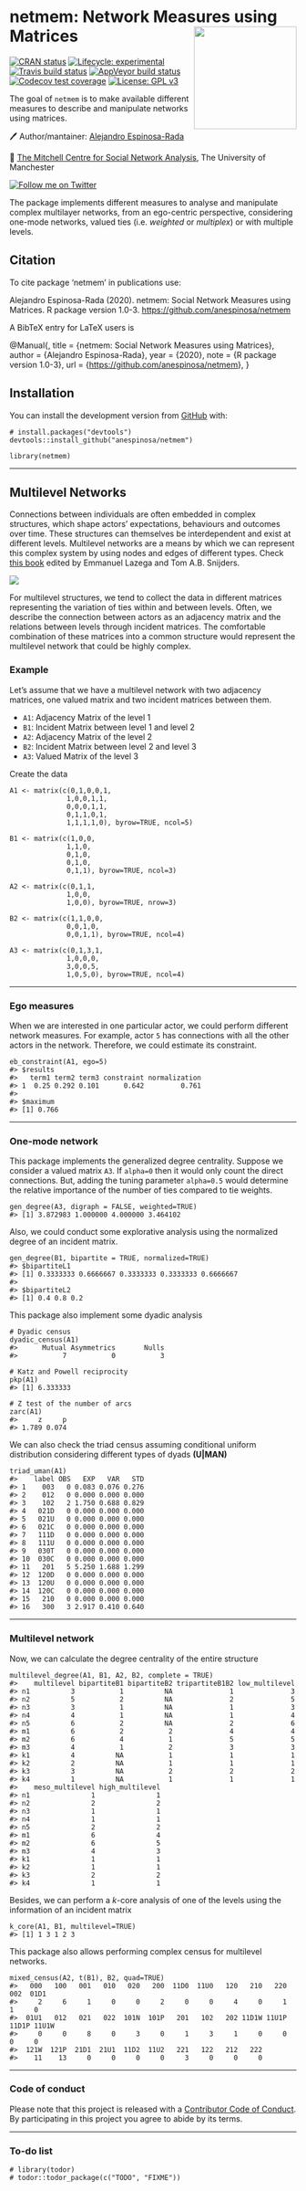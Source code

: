 
<!-- README.md is generated from README.Rmd. Please edit that file -->

netmem: Network Measures using Matrices <img src="man/figures/logo.png" align="right" width="180px"/>
=====================================================================================================

<!-- badges: start -->

[![CRAN
status](https://www.r-pkg.org/badges/version/netmem)](https://CRAN.R-project.org/package=netmem)
[![Lifecycle:
experimental](https://img.shields.io/badge/lifecycle-experimental-orange.svg)](https://www.tidyverse.org/lifecycle/#experimental)
[![Travis build
status](https://travis-ci.com/anespinosa/netmem.svg?branch=master)](https://travis-ci.com/anespinosa/netmem)
[![AppVeyor build
status](https://ci.appveyor.com/api/projects/status/github/anespinosa/netmem?branch=master&svg=true)](https://ci.appveyor.com/project/anespinosa/netmem)
[![Codecov test
coverage](https://codecov.io/gh/anespinosa/netmem/branch/master/graph/badge.svg)](https://codecov.io/gh/anespinosa/netmem?branch=master)
[![License: GPL
v3](https://img.shields.io/badge/License-GPLv3-blue.svg)](https://www.gnu.org/licenses/gpl-3.0)
<!-- badges: end -->

The goal of `netmem` is to make available different measures to describe
and manipulate networks using matrices.

🖊 Author/mantainer: [Alejandro
Espinosa-Rada](https://www.research.manchester.ac.uk/portal/en/researchers/alejandro-espinosa(4ed72800-e02b-47a8-a958-640b6a07f563).html)

🏫 [The Mitchell Centre for Social Network
Analysis](https://www.socialsciences.manchester.ac.uk/mitchell-centre/),
The University of Manchester

[![Follow me on
Twitter](https://img.shields.io/badge/Follow%20me%20on%20Twitter-9cf.svg)](https://twitter.com/aesp08)

The package implements different measures to analyse and manipulate
complex multilayer networks, from an ego-centric perspective,
considering one-mode networks, valued ties (i.e. *weighted* or
*multiplex*) or with multiple levels.

Citation
--------

To cite package ‘netmem’ in publications use:

Alejandro Espinosa-Rada (2020). netmem: Social Network Measures using
Matrices. R package version 1.0-3.
<a href="https://github.com/anespinosa/netmem" class="uri">https://github.com/anespinosa/netmem</a>

A BibTeX entry for LaTeX users is

@Manual{, title = {netmem: Social Network Measures using Matrices},
author = {Alejandro Espinosa-Rada}, year = {2020}, note = {R package
version 1.0-3}, url =
{<a href="https://github.com/anespinosa/netmem" class="uri">https://github.com/anespinosa/netmem</a>},
}

Installation
------------

You can install the development version from
[GitHub](https://github.com/) with:

    # install.packages("devtools")
    devtools::install_github("anespinosa/netmem")

    library(netmem)

------------------------------------------------------------------------

Multilevel Networks
-------------------

Connections between individuals are often embedded in complex
structures, which shape actors’ expectations, behaviours and outcomes
over time. These structures can themselves be interdependent and exist
at different levels. Multilevel networks are a means by which we can
represent this complex system by using nodes and edges of different
types. Check [this book](https://www.springer.com/gp/book/9783319245188)
edited by Emmanuel Lazega and Tom A.B. Snijders.

<img src="man/figures/multilevel.png"/>

For multilevel structures, we tend to collect the data in different
matrices representing the variation of ties within and between levels.
Often, we describe the connection between actors as an adjacency matrix
and the relations between levels through incident matrices. The
comfortable combination of these matrices into a common structure would
represent the multilevel network that could be highly complex.

### Example

<div class="alert alert-info">

Let’s assume that we have a multilevel network with two adjacency
matrices, one valued matrix and two incident matrices between them.

-   `A1`: Adjacency Matrix of the level 1
-   `B1`: Incident Matrix between level 1 and level 2
-   `A2`: Adjacency Matrix of the level 2
-   `B2`: Incident Matrix between level 2 and level 3
-   `A3`: Valued Matrix of the level 3

</div>

Create the data

    A1 <- matrix(c(0,1,0,0,1,
                  1,0,0,1,1,
                  0,0,0,1,1,
                  0,1,1,0,1,
                  1,1,1,1,0), byrow=TRUE, ncol=5)
                  
    B1 <- matrix(c(1,0,0,
                  1,1,0,
                  0,1,0,
                  0,1,0,
                  0,1,1), byrow=TRUE, ncol=3)

    A2 <- matrix(c(0,1,1,
                  1,0,0,
                  1,0,0), byrow=TRUE, nrow=3)

    B2 <- matrix(c(1,1,0,0,
                  0,0,1,0,
                  0,0,1,1), byrow=TRUE, ncol=4)

    A3 <- matrix(c(0,1,3,1,
                  1,0,0,0,
                  3,0,0,5,
                  1,0,5,0), byrow=TRUE, ncol=4)

------------------------------------------------------------------------

### Ego measures

When we are interested in one particular actor, we could perform
different network measures. For example, actor `5` has connections with
all the other actors in the network. Therefore, we could estimate its
constraint.

    eb_constraint(A1, ego=5)
    #> $results
    #>   term1 term2 term3 constraint normalization
    #> 1  0.25 0.292 0.101      0.642         0.761
    #> 
    #> $maximum
    #> [1] 0.766

------------------------------------------------------------------------

### One-mode network

This package implements the generalized degree centrality. Suppose we
consider a valued matrix `A3`. If `alpha=0` then it would only count the
direct connections. But, adding the tuning parameter `alpha=0.5` would
determine the relative importance of the number of ties compared to tie
weights.

    gen_degree(A3, digraph = FALSE, weighted=TRUE)
    #> [1] 3.872983 1.000000 4.000000 3.464102

Also, we could conduct some explorative analysis using the normalized
degree of an incident matrix.

    gen_degree(B1, bipartite = TRUE, normalized=TRUE)
    #> $bipartiteL1
    #> [1] 0.3333333 0.6666667 0.3333333 0.3333333 0.6666667
    #> 
    #> $bipartiteL2
    #> [1] 0.4 0.8 0.2

This package also implement some dyadic analysis

    # Dyadic census
    dyadic_census(A1)
    #>      Mutual Asymmetrics       Nulls 
    #>           7           0           3

    # Katz and Powell reciprocity
    pkp(A1)
    #> [1] 6.333333

    # Z test of the number of arcs
    zarc(A1)
    #>     z     p 
    #> 1.789 0.074

We can also check the triad census assuming conditional uniform
distribution considering different types of dyads **(U\|MAN)**

    triad_uman(A1)
    #>    label OBS   EXP   VAR   STD
    #> 1    003   0 0.083 0.076 0.276
    #> 2    012   0 0.000 0.000 0.000
    #> 3    102   2 1.750 0.688 0.829
    #> 4   021D   0 0.000 0.000 0.000
    #> 5   021U   0 0.000 0.000 0.000
    #> 6   021C   0 0.000 0.000 0.000
    #> 7   111D   0 0.000 0.000 0.000
    #> 8   111U   0 0.000 0.000 0.000
    #> 9   030T   0 0.000 0.000 0.000
    #> 10  030C   0 0.000 0.000 0.000
    #> 11   201   5 5.250 1.688 1.299
    #> 12  120D   0 0.000 0.000 0.000
    #> 13  120U   0 0.000 0.000 0.000
    #> 14  120C   0 0.000 0.000 0.000
    #> 15   210   0 0.000 0.000 0.000
    #> 16   300   3 2.917 0.410 0.640

------------------------------------------------------------------------

### Multilevel network

Now, we can calculate the degree centrality of the entire structure

    multilevel_degree(A1, B1, A2, B2, complete = TRUE)
    #>    multilevel bipartiteB1 bipartiteB2 tripartiteB1B2 low_multilevel
    #> n1          3           1          NA              1              3
    #> n2          5           2          NA              2              5
    #> n3          3           1          NA              1              3
    #> n4          4           1          NA              1              4
    #> n5          6           2          NA              2              6
    #> m1          6           2           2              4              4
    #> m2          6           4           1              5              5
    #> m3          4           1           2              3              3
    #> k1          4          NA           1              1              1
    #> k2          2          NA           1              1              1
    #> k3          3          NA           2              2              2
    #> k4          1          NA           1              1              1
    #>    meso_multilevel high_multilevel
    #> n1               1               1
    #> n2               2               2
    #> n3               1               1
    #> n4               1               1
    #> n5               2               2
    #> m1               6               4
    #> m2               6               5
    #> m3               4               3
    #> k1               1               1
    #> k2               1               1
    #> k3               2               2
    #> k4               1               1

Besides, we can perform a *k*-core analysis of one of the levels using
the information of an incident matrix

    k_core(A1, B1, multilevel=TRUE)
    #> [1] 1 3 1 2 3

This package also allows performing complex census for multilevel
networks.

    mixed_census(A2, t(B1), B2, quad=TRUE)
    #>   000   100   001   010   020   200  11D0  11U0   120   210   220   002  01D1 
    #>     2     6     1     0     0     2     0     0     4     0     1     1     0 
    #>  01U1   012   021   022  101N  101P   201   102   202 11D1W 11U1P 11D1P 11U1W 
    #>     0     0     8     0     3     0     1     3     1     0     0     0     0 
    #>  121W  121P  21D1  21U1  11D2  11U2   221   122   212   222 
    #>    11    13     0     0     0     0     3     0     0     0

------------------------------------------------------------------------

### Code of conduct

Please note that this project is released with a [Contributor Code of
Conduct](https://anespinosa.github.io/netmem/CODE_OF_CONDUCT.html). By
participating in this project you agree to abide by its terms.

------------------------------------------------------------------------

### To-do list

    # library(todor)
    # todor::todor_package(c("TODO", "FIXME"))
